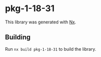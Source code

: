 # pkg-1-18-31

This library was generated with [Nx](https://nx.dev).

## Building

Run `nx build pkg-1-18-31` to build the library.
